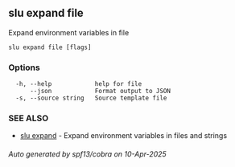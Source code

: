 ## slu expand file

Expand environment variables in file

```
slu expand file [flags]
```

### Options

```
  -h, --help            help for file
      --json            Format output to JSON
  -s, --source string   Source template file
```

### SEE ALSO

* [slu expand](slu_expand.md)	 - Expand environment variables in files and strings

###### Auto generated by spf13/cobra on 10-Apr-2025
